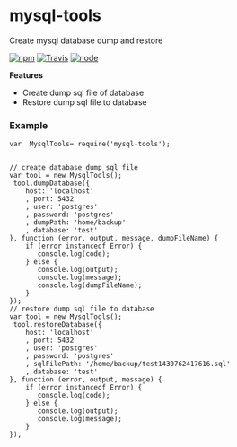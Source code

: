 # mysql-tools

Create mysql database dump and restore


[![npm](https://img.shields.io/npm/dm/mysql-tools.svg?style=flat-square)](https://www.npmjs.com/package/mysql-tools)
[![Travis](https://img.shields.io/travis/eventEmitter/mysql-tools.svg?style=flat-square)](https://travis-ci.org/eventEmitter/mysql-tools)
[![node](https://img.shields.io/node/v/mysql-tools.svg?style=flat-square)](https://nodejs.org/)

**Features**
- Create dump sql file of database
- Restore dump sql file to database

### Example

    var  MysqlTools= require('mysql-tools');
    

    // create database dump sql file
    var tool = new MysqlTools();
     tool.dumpDatabase({
        host: 'localhost'
        , port: 5432
        , user: 'postgres'
        , password: 'postgres'
        , dumpPath: 'home/backup'
        , database: 'test'
    }, function (error, output, message, dumpFileName) {
        if (error instanceof Error) {
           console.log(code);
        } else {
           console.log(output);
           console.log(message);
           console.log(dumpFileName);
        }
    });
    // restore dump sql file to database
    var tool = new MysqlTools();
     tool.restoreDatabase({
        host: 'localhost'
        , port: 5432
        , user: 'postgres'
        , password: 'postgres'
        , sqlFilePath: '/home/backup/test1430762417616.sql'
        , database: 'test'
    }, function (error, output, message) {
        if (error instanceof Error) {
           console.log(code);
        } else {
           console.log(output);
           console.log(message);
        }
    });
   
